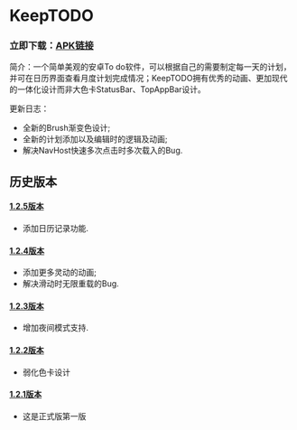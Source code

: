 # KeepTODO
### 立即下载：[APK链接](https://github.com/Roccc10/KeepTODO/blob/main/app/release/KeepTODO1.2.6.apk)

简介：一个简单美观的安卓To do软件，可以根据自己的需要制定每一天的计划，并可在日历界面查看月度计划完成情况；KeepTODO拥有优秀的动画、更加现代的一体化设计而非大色卡StatusBar、TopAppBar设计。

更新日志：
* 全新的Brush渐变色设计;
* 全新的计划添加以及编辑时的逻辑及动画;
* 解决NavHost快速多次点击时多次载入的Bug.

## 历史版本

#### [1.2.5版本](https://github.com/Roccc10/KeepTODO/blob/main/app/release/KeepTODO1.2.5.apk)
* 添加日历记录功能.

#### [1.2.4版本](https://github.com/Roccc10/KeepTODO/blob/main/app/release/KeepTODO1.2.4.apk)
* 添加更多灵动的动画;
* 解决滑动时无限重载的Bug.

#### [1.2.3版本](https://github.com/Roccc10/KeepTODO/blob/main/app/release/KeepTODO1.2.3.apk)
* 增加夜间模式支持.

#### [1.2.2版本](https://github.com/Roccc10/KeepTODO/blob/main/app/release/KeepTODO1.2.2.apk)
* 弱化色卡设计

#### [1.2.1版本](https://github.com/Roccc10/KeepTODO/blob/main/app/release/KeepTODO1.2.1.apk)
* 这是正式版第一版
